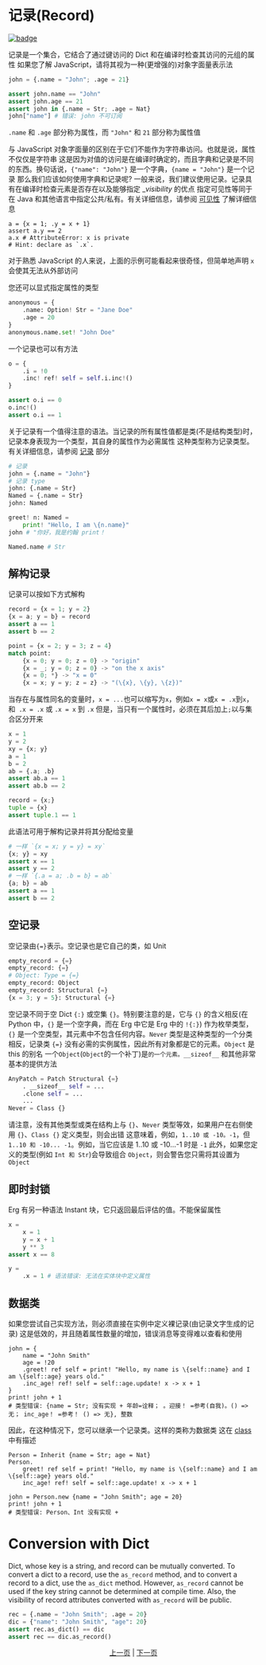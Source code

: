 # 记录(Record)

[![badge](https://img.shields.io/endpoint.svg?url=https%3A%2F%2Fgezf7g7pd5.execute-api.ap-northeast-1.amazonaws.com%2Fdefault%2Fsource_up_to_date%3Fowner%3Derg-lang%26repos%3Derg%26ref%3Dmain%26path%3Ddoc/EN/syntax/14_record.md%26commit_hash%3D3e3ec44cdfefd974aaf9dfc38ef6141322775ca1)](https://gezf7g7pd5.execute-api.ap-northeast-1.amazonaws.com/default/source_up_to_date?owner=erg-lang&repos=erg&ref=main&path=doc/EN/syntax/15_record.md&commit_hash=3e3ec44cdfefd974aaf9dfc38ef6141322775ca1)

记录是一个集合，它结合了通过键访问的 Dict 和在编译时检查其访问的元组的属性
如果您了解 JavaScript，请将其视为一种(更增强的)对象字面量表示法

```python
john = {.name = "John"; .age = 21}

assert john.name == "John"
assert john.age == 21
assert john in {.name = Str; .age = Nat}
john["name"] # 错误: john 不可订阅
```

`.name` 和 `.age` 部分称为属性，而 `"John"` 和 `21` 部分称为属性值

与 JavaScript 对象字面量的区别在于它们不能作为字符串访问。也就是说，属性不仅仅是字符串
这是因为对值的访问是在编译时确定的，而且字典和记录是不同的东西。换句话说，`{"name": "John"}` 是一个字典，`{name = "John"}` 是一个记录
那么我们应该如何使用字典和记录呢?
一般来说，我们建议使用记录。记录具有在编译时检查元素是否存在以及能够指定 __visibility_ 的优点
指定可见性等同于在 Java 和其他语言中指定公共/私有。有关详细信息，请参阅 [可见性](./21_visibility.md) 了解详细信息

```python,compile_fail
a = {x = 1; .y = x + 1}
assert a.y == 2
a.x # AttributeError: x is private
# Hint: declare as `.x`.
```

对于熟悉 JavaScript 的人来说，上面的示例可能看起来很奇怪，但简单地声明 `x` 会使其无法从外部访问

您还可以显式指定属性的类型

```python
anonymous = {
    .name: Option! Str = "Jane Doe"
    .age = 20
}
anonymous.name.set! "John Doe"
```

一个记录也可以有方法

```python
o = {
    .i = !0
    .inc! ref! self = self.i.inc!()
}

assert o.i == 0
o.inc!()
assert o.i == 1
```

关于记录有一个值得注意的语法。当记录的所有属性值都是类(不是结构类型)时，记录本身表现为一个类型，其自身的属性作为必需属性
这种类型称为记录类型。有关详细信息，请参阅 [记录](../API/types/classes/Record.md) 部分

```python
# 记录
john = {.name = "John"}
# 记录 type
john: {.name = Str}
Named = {.name = Str}
john: Named

greet! n: Named =
    print! "Hello, I am \{n.name}"
john # "你好，我是约翰 print！

Named.name # Str
```

## 解构记录

记录可以按如下方式解构

```python
record = {x = 1; y = 2}
{x = a; y = b} = record
assert a == 1
assert b == 2

point = {x = 2; y = 3; z = 4}
match point:
    {x = 0; y = 0; z = 0} -> "origin"
    {x = _; y = 0; z = 0} -> "on the x axis"
    {x = 0; *} -> "x = 0"
    {x = x; y = y; z = z} -> "(\{x}, \{y}, \{z})"
```

当存在与属性同名的变量时，`x = ...`也可以缩写为`x`，例如`x = x`或`x = .x`到`x`，和` .x = .x` 或 `.x = x` 到 `.x`
但是，当只有一个属性时，必须在其后加上`;`以与集合区分开来

```python
x = 1
y = 2
xy = {x; y}
a = 1
b = 2
ab = {.a; .b}
assert ab.a == 1
assert ab.b == 2

record = {x;}
tuple = {x}
assert tuple.1 == 1
```

此语法可用于解构记录并将其分配给变量

```python
# 一样 `{x = x; y = y} = xy`
{x; y} = xy
assert x == 1
assert y == 2
# 一样 `{.a = a; .b = b} = ab`
{a; b} = ab
assert a == 1
assert b == 2
```

## 空记录

空记录由`{=}`表示。空记录也是它自己的类，如 Unit

```python
empty_record = {=}
empty_record: {=}
# Object: Type = {=}
empty_record: Object
empty_record: Structural {=}
{x = 3; y = 5}: Structural {=}
```

空记录不同于空 Dict `{:}` 或空集 `{}`。特别要注意的是，它与 `{}` 的含义相反(在 Python 中，`{}` 是一个空字典，而在 Erg 中它是 Erg 中的 `!{:}`)
作为枚举类型，`{}` 是一个空类型，其元素中不包含任何内容。`Never` 类型是这种类型的一个分类
相反，记录类 `{=}` 没有必需的实例属性，因此所有对象都是它的元素。`Object` 是 this 的别名
一个`Object`(`Object`的一个补丁)是`的一个元素。__sizeof__` 和其他非常基本的提供方法

```python
AnyPatch = Patch Structural {=}
    . __sizeof__ self = ...
    .clone self = ...
    ...
Never = Class {}
```

请注意，没有其他类型或类在结构上与 `{}`、`Never` 类型等效，如果用户在右侧使用 `{}`、`Class {}` 定义类型，则会出错
这意味着，例如，`1..10 或 -10。-1`，但 `1..10 和 -10... -1`。例如，当它应该是 1..10 或 -10...-1 时是 `-1`
此外，如果您定义的类型(例如 `Int 和 Str`)会导致组合 `Object`，则会警告您只需将其设置为 `Object`

## 即时封锁

Erg 有另一种语法 Instant 块，它只返回最后评估的值。不能保留属性

```python
x =
    x = 1
    y = x + 1
    y ** 3
assert x == 8

y =
    .x = 1 # 语法错误: 无法在实体块中定义属性
```

## 数据类

如果您尝试自己实现方法，则必须直接在实例中定义裸记录(由记录文字生成的记录)
这是低效的，并且随着属性数量的增加，错误消息等变得难以查看和使用

```python,checker_ignore
john = {
    name = "John Smith"
    age = !20
    .greet! ref self = print! "Hello, my name is \{self::name} and I am \{self::age} years old."
    .inc_age! ref! self = self::age.update! x -> x + 1
}
print! john + 1
# 类型错误: {name = Str; 没有实现 + 年龄=诠释； 。迎接！ =参考(自我)。() => 无； inc_age！ =参考！ () => 无}, 整数
```

因此，在这种情况下，您可以继承一个记录类。这样的类称为数据类
这在 [class](./type/04_class.md) 中有描述

```python,checker_ignore
Person = Inherit {name = Str; age = Nat}
Person.
    greet! ref self = print! "Hello, my name is \{self::name} and I am \{self::age} years old."
    inc_age! ref! self = self::age.update! x -> x + 1

john = Person.new {name = "John Smith"; age = 20}
print! john + 1
# 类型错误: Person、Int 没有实现 +
```

# Conversion with Dict

Dict, whose key is a string, and record can be mutually converted.
To convert a dict to a record, use the `as_record` method, and to convert a record to a dict, use the `as_dict` method.
However, `as_record` cannot be used if the key string cannot be determined at compile time. Also, the visibility of record attributes converted with `as_record` will be public.

```python
rec = {.name = "John Smith"; .age = 20}
dic = {"name": "John Smith", "age": 20}
assert rec.as_dict() == dic
assert rec == dic.as_record()
```

<p align='center'>
    <a href='./13_tuple.md'>上一页</a> | <a href='./15_set.md'>下一页</a>
</p>
